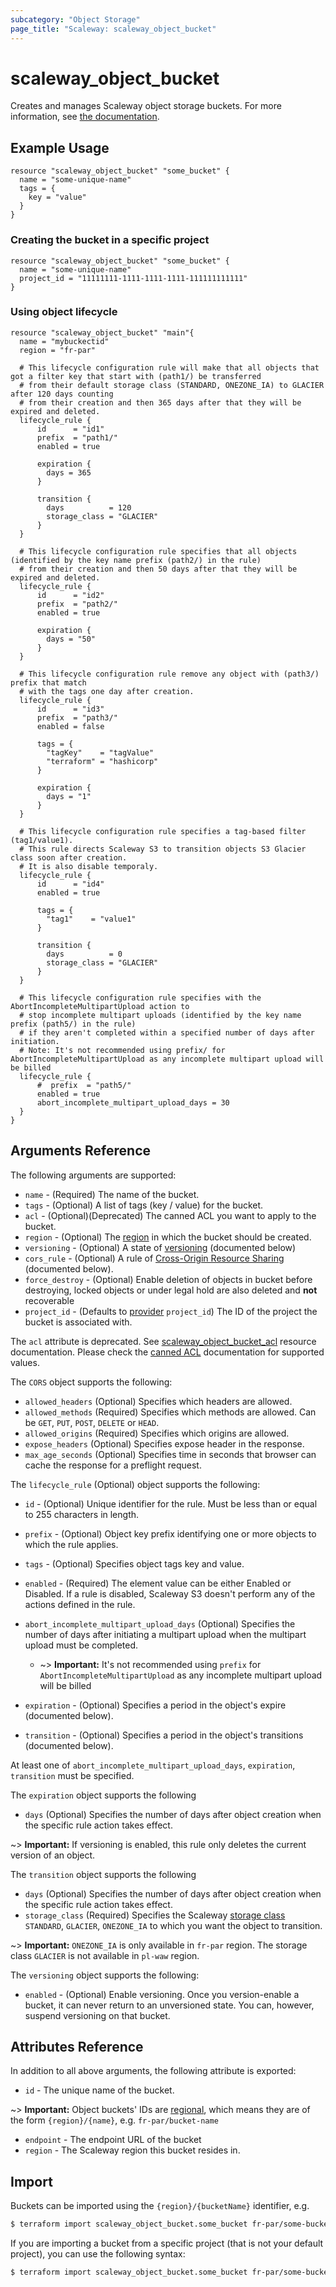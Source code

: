 ```yaml
---
subcategory: "Object Storage"
page_title: "Scaleway: scaleway_object_bucket"
---
```


# scaleway_object_bucket

Creates and manages Scaleway object storage buckets.
For more information, see [the documentation](https://www.scaleway.com/en/docs/object-storage-feature/).

## Example Usage

```hcl
resource "scaleway_object_bucket" "some_bucket" {
  name = "some-unique-name"
  tags = {
    key = "value"
  }
}
```

### Creating the bucket in a specific project

```hcl
resource "scaleway_object_bucket" "some_bucket" {
  name = "some-unique-name"
  project_id = "11111111-1111-1111-1111-111111111111"
}
```

### Using object lifecycle

```hcl
resource "scaleway_object_bucket" "main"{
  name = "mybuckectid"
  region = "fr-par"
  
  # This lifecycle configuration rule will make that all objects that got a filter key that start with (path1/) be transferred
  # from their default storage class (STANDARD, ONEZONE_IA) to GLACIER after 120 days counting 
  # from their creation and then 365 days after that they will be expired and deleted.
  lifecycle_rule {
      id      = "id1"
      prefix  = "path1/"
      enabled = true
  
      expiration {
        days = 365
      }
  
      transition {
        days          = 120
        storage_class = "GLACIER"
      }
  }
  
  # This lifecycle configuration rule specifies that all objects (identified by the key name prefix (path2/) in the rule)
  # from their creation and then 50 days after that they will be expired and deleted.
  lifecycle_rule {
      id      = "id2"
      prefix  = "path2/"
      enabled = true
  
      expiration {
        days = "50"
      }
  }
  
  # This lifecycle configuration rule remove any object with (path3/) prefix that match
  # with the tags one day after creation.
  lifecycle_rule {
      id      = "id3"
      prefix  = "path3/"
      enabled = false
  
      tags = {
        "tagKey"    = "tagValue"
        "terraform" = "hashicorp"
      }
  
      expiration {
        days = "1"
      }
  }
  
  # This lifecycle configuration rule specifies a tag-based filter (tag1/value1).
  # This rule directs Scaleway S3 to transition objects S3 Glacier class soon after creation.
  # It is also disable temporaly.
  lifecycle_rule {
      id      = "id4"
      enabled = true
      
      tags = {
        "tag1"    = "value1"
      }
      
      transition {
        days          = 0
        storage_class = "GLACIER"
      }
  }
 
  # This lifecycle configuration rule specifies with the AbortIncompleteMultipartUpload action to 
  # stop incomplete multipart uploads (identified by the key name prefix (path5/) in the rule)
  # if they aren't completed within a specified number of days after initiation.
  # Note: It's not recommended using prefix/ for AbortIncompleteMultipartUpload as any incomplete multipart upload will be billed
  lifecycle_rule {
      #  prefix  = "path5/"
      enabled = true
      abort_incomplete_multipart_upload_days = 30
  }
}
```

## Arguments Reference


The following arguments are supported:

* `name` - (Required) The name of the bucket.
* `tags` - (Optional) A list of tags (key / value) for the bucket.
* `acl` - (Optional)(Deprecated) The canned ACL you want to apply to the bucket.
* `region` - (Optional) The [region](https://developers.scaleway.com/en/quickstart/#region-definition) in which the bucket should be created.
* `versioning` - (Optional) A state of [versioning](https://docs.aws.amazon.com/AmazonS3/latest/dev/Versioning.html) (documented below)
* `cors_rule` - (Optional) A rule of [Cross-Origin Resource Sharing](https://docs.aws.amazon.com/AmazonS3/latest/dev/cors.html) (documented below).
* `force_destroy` - (Optional) Enable deletion of objects in bucket before destroying, locked objects or under legal hold are also deleted and **not** recoverable
* `project_id` - (Defaults to [provider](../index.md#project_id) `project_id`) The ID of the project the bucket is associated with.

The `acl` attribute is deprecated. See [scaleway_object_bucket_acl](object_bucket_acl.md) resource documentation.
Please check the [canned ACL](https://docs.aws.amazon.com/AmazonS3/latest/userguide/acl_overview.html#canned-acl) documentation for supported values.

The `CORS` object supports the following:

* `allowed_headers` (Optional) Specifies which headers are allowed.
* `allowed_methods` (Required) Specifies which methods are allowed. Can be `GET`, `PUT`, `POST`, `DELETE` or `HEAD`.
* `allowed_origins` (Required) Specifies which origins are allowed.
* `expose_headers` (Optional) Specifies expose header in the response.
* `max_age_seconds` (Optional) Specifies time in seconds that browser can cache the response for a preflight request.

The `lifecycle_rule` (Optional) object supports the following:

* `id` - (Optional) Unique identifier for the rule. Must be less than or equal to 255 characters in length.
* `prefix` - (Optional) Object key prefix identifying one or more objects to which the rule applies.
* `tags` - (Optional) Specifies object tags key and value.
* `enabled` - (Required) The element value can be either Enabled or Disabled. If a rule is disabled, Scaleway S3 doesn't perform any of the actions defined in the rule.

* `abort_incomplete_multipart_upload_days` (Optional) Specifies the number of days after initiating a multipart upload when the multipart upload must be completed.

    * ~> **Important:** It's not recommended using `prefix` for `AbortIncompleteMultipartUpload` as any incomplete multipart upload will be billed

* `expiration` - (Optional) Specifies a period in the object's expire (documented below).
* `transition` - (Optional) Specifies a period in the object's transitions (documented below).

At least one of `abort_incomplete_multipart_upload_days`, `expiration`, `transition` must be specified.

The `expiration` object supports the following

* `days` (Optional) Specifies the number of days after object creation when the specific rule action takes effect.

~> **Important:**  If versioning is enabled, this rule only deletes the current version of an object.

The `transition` object supports the following

* `days` (Optional) Specifies the number of days after object creation when the specific rule action takes effect.
* `storage_class` (Required) Specifies the Scaleway [storage class](https://www.scaleway.com/en/docs/storage/object/concepts/#storage-class) `STANDARD`, `GLACIER`, `ONEZONE_IA`  to which you want the object to transition.

~> **Important:**  `ONEZONE_IA` is only available in `fr-par` region. The storage class `GLACIER` is not available in `pl-waw` region.

The `versioning` object supports the following:

* `enabled` - (Optional) Enable versioning. Once you version-enable a bucket, it can never return to an unversioned state. You can, however, suspend versioning on that bucket.

## Attributes Reference

In addition to all above arguments, the following attribute is exported:

* `id` - The unique name of the bucket.

~> **Important:** Object buckets' IDs are [regional](../guides/regions_and_zones.md#resource-ids), which means they are of the form `{region}/{name}`, e.g. `fr-par/bucket-name`

* `endpoint` - The endpoint URL of the bucket
* `region` - The Scaleway region this bucket resides in.

## Import

Buckets can be imported using the `{region}/{bucketName}` identifier, e.g.

```bash
$ terraform import scaleway_object_bucket.some_bucket fr-par/some-bucket
```

If you are importing a bucket from a specific project (that is not your default project), you can use the following syntax:

```bash
$ terraform import scaleway_object_bucket.some_bucket fr-par/some-bucket@11111111-1111-1111-1111-111111111111
```
